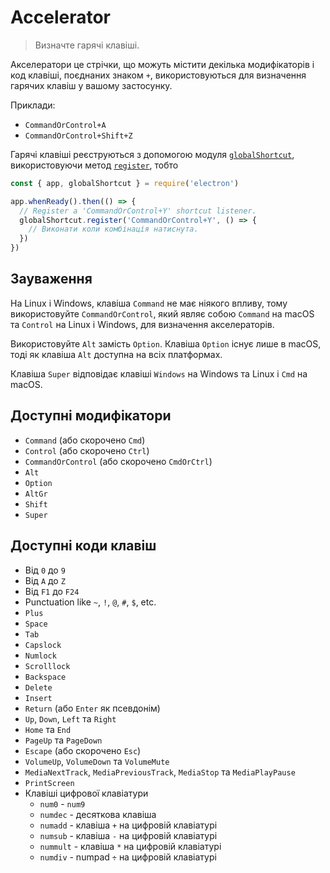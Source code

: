 # Accelerator

> Визначте гарячі клавіші.

Акселератори це стрічки, що можуть містити декілька модифікаторів і код клавіші, поєднаних знаком `+`, використовуються для визначення гарячих клавіш у вашому застосунку.

Приклади:

* `CommandOrControl+A`
* `CommandOrControl+Shift+Z`

Гарячі клавіші реєструються з допомогою модуля [`globalShortcut`](global-shortcut.md), використовуючи метод [`register`](global-shortcut.md#globalshortcutregisteraccelerator-callback), тобто

```javascript
const { app, globalShortcut } = require('electron')

app.whenReady().then(() => {
  // Register a 'CommandOrControl+Y' shortcut listener.
  globalShortcut.register('CommandOrControl+Y', () => {
    // Виконати коли комбінація натиснута.
  })
})
```

## Зауваження

На Linux і Windows, клавіша `Command` не має ніякого впливу, тому використовуйте `CommandOrControl`, який являє собою `Command` на macOS та `Control` на Linux і Windows, для визначення акселераторів.

Використовуйте `Alt` замість `Option`. Клавіша `Option` існує лише в macOS, тоді як клавіша `Alt` доступна на всіх платформах.

Клавіша `Super` відповідає клавіші `Windows` на Windows та Linux і `Cmd` на macOS.

## Доступні модифікатори

* `Command` (або скорочено `Cmd`)
* `Control` (або скорочено `Ctrl`)
* `CommandOrControl` (або скорочено `CmdOrCtrl`)
* `Alt`
* `Option`
* `AltGr`
* `Shift`
* `Super`

## Доступні коди клавіш

* Від `0` до `9`
* Від `A` до `Z`
* Від `F1` до `F24`
* Punctuation like `~`, `!`, `@`, `#`, `$`, etc.
* `Plus`
* `Space`
* `Tab`
* `Capslock`
* `Numlock`
* `Scrolllock`
* `Backspace`
* `Delete`
* `Insert`
* `Return` (або `Enter` як псевдонім)
* `Up`, `Down`, `Left` та `Right`
* `Home` та `End`
* `PageUp` та `PageDown`
* `Escape` (або скорочено `Esc`)
* `VolumeUp`, `VolumeDown` та `VolumeMute`
* `MediaNextTrack`, `MediaPreviousTrack`, `MediaStop` та `MediaPlayPause`
* `PrintScreen`
* Клавіші цифрової клавіатури
  * `num0` - `num9`
  * `numdec` - десяткова клавіша
  * `numadd` - клавіша `+` на цифровій клавіатурі
  * `numsub` - клавіша `-` на цифровій клавіатурі
  * `nummult` - клавіша `*` на цифровій клавіатурі
  * `numdiv` - numpad `÷` на цифровій клавіатурі
